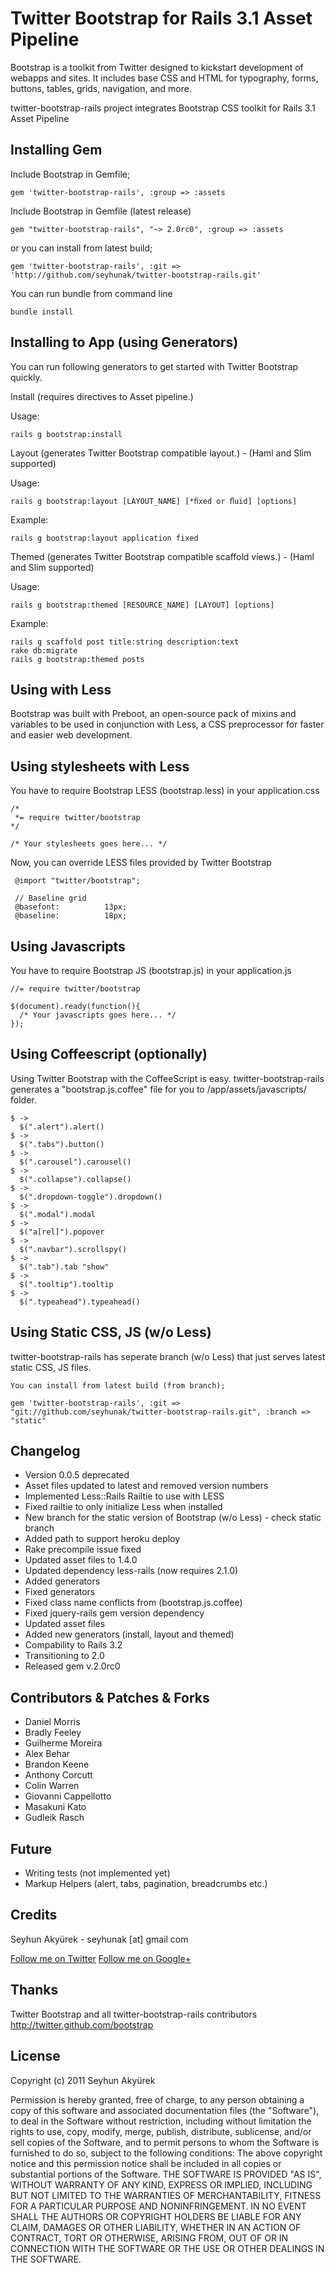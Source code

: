 # Twitter Bootstrap for Rails 3.1 Asset Pipeline
Bootstrap is a toolkit from Twitter designed to kickstart development of webapps and sites. It includes base CSS and HTML for typography, forms, buttons, tables, grids, navigation, and more.


twitter-bootstrap-rails project integrates Bootstrap CSS toolkit for Rails 3.1 Asset Pipeline


## Installing Gem

Include Bootstrap in Gemfile;

    gem 'twitter-bootstrap-rails', :group => :assets

Include Bootstrap in Gemfile (latest release)

    gem "twitter-bootstrap-rails", "~> 2.0rc0", :group => :assets

or you can install from latest build;

    gem 'twitter-bootstrap-rails', :git => 'http://github.com/seyhunak/twitter-bootstrap-rails.git'

You can run bundle from command line

    bundle install


## Installing to App (using Generators)

You can run following generators to get started with Twitter Bootstrap quickly.


Install (requires directives to Asset pipeline.)


Usage:


    rails g bootstrap:install


Layout (generates Twitter Bootstrap compatible layout.) - (Haml and Slim supported)


Usage:


    rails g bootstrap:layout [LAYOUT_NAME] [*ﬁxed or ﬂuid] [options]


Example:


    rails g bootstrap:layout application fixed


Themed (generates Twitter Bootstrap compatible scaffold views.) - (Haml and Slim supported)


Usage:


    rails g bootstrap:themed [RESOURCE_NAME] [LAYOUT] [options]


Example:


    rails g scaffold post title:string description:text
    rake db:migrate
    rails g bootstrap:themed posts



## Using with Less

Bootstrap was built with Preboot, an open-source pack of mixins and variables to be used in conjunction with Less, a CSS preprocessor for faster and easier web development.

## Using stylesheets with Less

You have to require Bootstrap LESS (bootstrap.less) in your application.css

    /*
     *= require twitter/bootstrap
    */

    /* Your stylesheets goes here... */


Now, you can override LESS files provided by Twitter Bootstrap

     @import "twitter/bootstrap";

     // Baseline grid
     @basefont:          13px;
     @baseline:          18px;


## Using Javascripts

You have to require Bootstrap JS (bootstrap.js) in your application.js

    //= require twitter/bootstrap

    $(document).ready(function(){
      /* Your javascripts goes here... */
    });


## Using Coffeescript (optionally)

Using Twitter Bootstrap with the CoffeeScript is easy.
twitter-bootstrap-rails generates a "bootstrap.js.coffee" file for you
to /app/assets/javascripts/ folder.

    $ ->
      $(".alert").alert()
    $ ->
      $(".tabs").button()
    $ ->
      $(".carousel").carousel()
    $ ->
      $(".collapse").collapse()
    $ ->
      $(".dropdown-toggle").dropdown()
    $ ->
      $(".modal").modal
    $ ->
      $("a[rel]").popover
    $ ->
      $(".navbar").scrollspy()
    $ ->
      $(".tab").tab "show"
    $ ->
      $(".tooltip").tooltip
    $ ->
      $(".typeahead").typeahead()


## Using Static CSS, JS (w/o Less)

twitter-bootstrap-rails has seperate branch (w/o Less) that just serves latest static CSS, JS files.

    You can install from latest build (from branch);

    gem 'twitter-bootstrap-rails', :git => "git://github.com/seyhunak/twitter-bootstrap-rails.git", :branch => "static"


## Changelog
<ul>
  <li>Version 0.0.5 deprecated</li>
  <li>Asset files updated to latest and removed version numbers</li>
  <li>Implemented Less::Rails Railtie to use with LESS</li>
  <li>Fixed railtie to only initialize Less when installed</li>
  <li>New branch for the static version of Bootstrap (w/o Less) - check static branch</li>
  <li>Added path to support heroku deploy</li>
  <li>Rake precompile issue fixed</li>
  <li>Updated asset files to 1.4.0</li>
  <li>Updated dependency less-rails (now requires 2.1.0)</li>
  <li>Added generators</li>
  <li>Fixed generators</li>
  <li>Fixed class name conflicts from (bootstrap.js.coffee)</li>
  <li>Fixed jquery-rails gem version dependency</li>
  <li>Updated asset files</li>
  <li>Added new generators (install, layout and themed)</li>
  <li>Compability to Rails 3.2</li>
  <li>Transitioning to 2.0</li>
  <li>Released gem v.2.0rc0</li>
</ul>


## Contributors & Patches & Forks
<ul>
  <li>Daniel Morris</li>
  <li>Bradly Feeley</li>
  <li>Guilherme Moreira</li>
  <li>Alex Behar</li>
  <li>Brandon Keene</li>
  <li>Anthony Corcutt</li>
  <li>Colin Warren</li>
  <li>Giovanni Cappellotto</li>
  <li>Masakuni Kato</li>
  <li>Gudleik Rasch</li>
</ul>


## Future
<ul>
  <li>Writing tests (not implemented yet)</li>
  <li>Markup Helpers (alert, tabs, pagination, breadcrumbs etc.)</li>
</ul>


## Credits
Seyhun Akyürek - seyhunak [at] gmail com

[Follow me on Twitter](http://twitter.com/seyhunak "Twitter")
[Follow me on Google+](http://plus.ly/seyhunak "Google+")


## Thanks
Twitter Bootstrap and all twitter-bootstrap-rails contributors
http://twitter.github.com/bootstrap


## License
Copyright (c) 2011 Seyhun Akyürek

Permission is hereby granted, free of charge, to any person obtaining a copy of this software and associated documentation files (the "Software"), to deal in the Software without restriction, including without limitation the rights to use, copy, modify, merge, publish, distribute, sublicense, and/or sell copies of the Software, and to permit persons to whom the Software is furnished to do so, subject to the following conditions:
The above copyright notice and this permission notice shall be included in all copies or substantial portions of the Software.
THE SOFTWARE IS PROVIDED "AS IS", WITHOUT WARRANTY OF ANY KIND, EXPRESS OR IMPLIED, INCLUDING BUT NOT LIMITED TO THE WARRANTIES OF MERCHANTABILITY, FITNESS FOR A PARTICULAR PURPOSE AND NONINFRINGEMENT. IN NO EVENT SHALL THE AUTHORS OR COPYRIGHT HOLDERS BE LIABLE FOR ANY CLAIM, DAMAGES OR OTHER LIABILITY, WHETHER IN AN ACTION OF CONTRACT, TORT OR OTHERWISE, ARISING FROM, OUT OF OR IN CONNECTION WITH THE SOFTWARE OR THE USE OR OTHER DEALINGS IN THE SOFTWARE.
